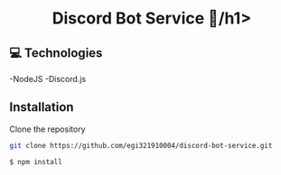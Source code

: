 <h1 align="center" style="font-weight: bold;">Discord Bot Service 🤖/h1>

<h2 id="technologies">💻 Technologies</h2>

-NodeJS
-Discord.js

## Installation

Clone the repository

```bash
git clone https://github.com/egi321910004/discord-bot-service.git
```

```bash
$ npm install
```


